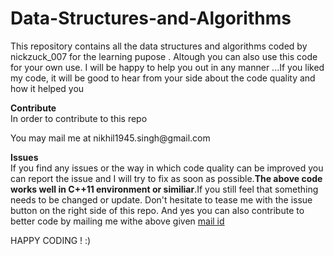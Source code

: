 # Data-Structures-and-Algorithms
This repository contains all the data structures and algorithms coded by nickzuck_007 for the learning pupose .
Altough you can also use this code for your own use. I will be happy to help you out in any manner ...If you liked my code, it will be good to hear from your side about the code quality and how it helped you



<b>Contribute</b><br/>
In order to contribute to this repo
<div id = 'mail'>
  You may mail me at nikhil1945.singh@gmail.com</div>



<B>Issues</B><br/>
If you find any issues or the way in which code quality can be improved you can report the issue and I will try to fix as soon as possible.<b>The above code works well in C++11 environment or similiar</b>.If you still feel that something needs to be changed or update. Don't hesitate to tease me with the issue button on the right side of this repo.
And yes you can also contribute to better code by mailing me withe above given <A href = '#mail'>mail id</A>

HAPPY CODING ! 
:)
